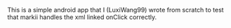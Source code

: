 This is a simple android app that I (LuxiWang99) wrote from scratch to test that markii handles the xml linked onClick correctly. 